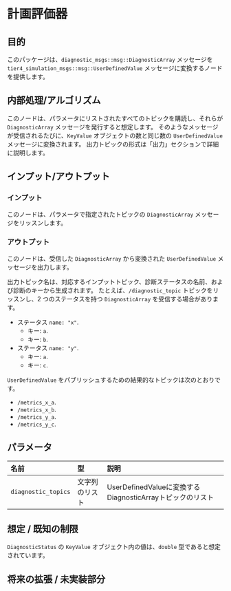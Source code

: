 # 計画評価器

## 目的

このパッケージは、`diagnostic_msgs::msg::DiagnosticArray` メッセージを `tier4_simulation_msgs::msg::UserDefinedValue` メッセージに変換するノードを提供します。

## 内部処理/アルゴリズム

このノードは、パラメータにリストされたすべてのトピックを購読し、それらが `DiagnosticArray` メッセージを発行すると想定します。
そのようなメッセージが受信されるたびに、`KeyValue` オブジェクトの数と同じ数の `UserDefinedValue` メッセージに変換されます。
出力トピックの形式は「出力」セクションで詳細に説明します。

## インプット/アウトプット

### インプット

このノードは、パラメータで指定されたトピックの `DiagnosticArray` メッセージをリッスンします。

### アウトプット

このノードは、受信した `DiagnosticArray` から変換された `UserDefinedValue` メッセージを出力します。

出力トピック名は、対応するインプットトピック、診断ステータスの名前、および診断のキーから生成されます。
たとえば、`/diagnostic_topic` トピックをリッスンし、2 つのステータスを持つ `DiagnosticArray` を受信する場合があります。

- ステータス `name: "x"`.
  - キー: `a`.
  - キー: `b`.
- ステータス `name: "y"`.
  - キー: `a`.
  - キー: `c`.

`UserDefinedValue` をパブリッシュするための結果的なトピックは次のとおりです。

- `/metrics_x_a`.
- `/metrics_x_b`.
- `/metrics_y_a`.
- `/metrics_y_c`.

## パラメータ

| 名前                | 型             | 説明                                                      |
| :------------------ | :------------- | :-------------------------------------------------------- |
| `diagnostic_topics` | 文字列のリスト | UserDefinedValueに変換するDiagnosticArrayトピックのリスト |

## 想定 / 既知の制限

`DiagnosticStatus` の `KeyValue` オブジェクト内の値は、`double` 型であると想定されています。

## 将来の拡張 / 未実装部分
